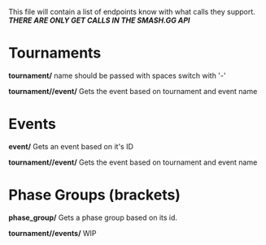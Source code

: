 This file will contain a list of endpoints know with what calls they support.
***THERE ARE ONLY GET CALLS IN THE SMASH.GG API***

# Tournaments
**tournament/<tournamentName>** name should be passed with spaces switch with '-'

**tournament/<tournamentName>/event/<eventName>** Gets the event based on tournament and event name
# Events
**event/<eventId>** Gets an event based on it's ID

**tournament/<tournamentName>/event/<eventName>** Gets the event based on tournament and event name

# Phase Groups (brackets)
**phase_group/<phaseGroupId>** Gets a phase group based on its id.
  
**tournament/<tournamentName>/events/<eventName><bracketId><phaseGroupId>** WIP
